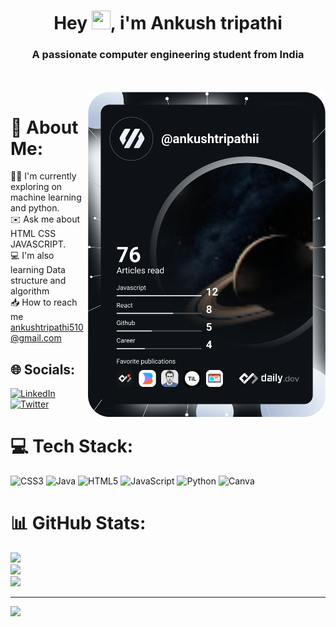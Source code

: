 <h1 align="center">Hey  <img width="30" height="30" src="https://camo.githubusercontent.com/e8e7b06ecf583bc040eb60e44eb5b8e0ecc5421320a92929ce21522dbc34c891/68747470733a2f2f6d656469612e67697068792e636f6d2f6d656469612f6876524a434c467a6361737252346961377a2f67697068792e676966">,
i'm Ankush tripathi</h1>

<h3 align="center">A passionate computer engineering student from India </h3>

<a href="https://app.daily.dev/ankushtripathii"><br><br><img src="https://github.com/ankushtripathii/ankushtripathii/blob/main/devcard.svg" width="380" alt="Ankush Dev Card" align="right"/></a>

# 💫 About Me:
🧑‍💻 I'm currently exploring on machine learning and python.<br>✉️ Ask me about HTML CSS JAVASCRIPT.<br>💻 I'm also learning Data structure and algorithm<br>📥 How to reach me ankushtripathi510@gmail.com



## 🌐 Socials:
[![LinkedIn](https://img.shields.io/badge/LinkedIn-%230077B5.svg?logo=linkedin&logoColor=white)](https://linkedin.com/in/ankush-tripathi-547008234) [![Twitter](https://img.shields.io/badge/Twitter-%231DA1F2.svg?logo=Twitter&logoColor=white)](https://twitter.com/ankushtripathii)

# 💻 Tech Stack:
![CSS3](https://img.shields.io/badge/css3-%231572B6.svg?style=flat&logo=css3&logoColor=white) ![Java](https://img.shields.io/badge/java-%23ED8B00.svg?style=flat&logo=java&logoColor=white) ![HTML5](https://img.shields.io/badge/html5-%23E34F26.svg?style=flat&logo=html5&logoColor=white) ![JavaScript](https://img.shields.io/badge/javascript-%23323330.svg?style=flat&logo=javascript&logoColor=%23F7DF1E) ![Python](https://img.shields.io/badge/python-3670A0?style=flat&logo=python&logoColor=ffdd54) ![Canva](https://img.shields.io/badge/Canva-%2300C4CC.svg?style=flat&logo=Canva&logoColor=white)
# 📊 GitHub Stats:
![](https://github-readme-stats.vercel.app/api?username=ankushtripathii&theme=react&hide_border=false&include_all_commits=true&count_private=false)<br/>
![](https://github-readme-streak-stats.herokuapp.com/?user=ankushtripathii&theme=react&hide_border=false)<br/>
![](https://github-readme-stats.vercel.app/api/top-langs/?username=ankushtripathii&theme=react&hide_border=false&include_all_commits=true&count_private=false&layout=compact)

---
[![](https://visitcount.itsvg.in/api?id=ankushtripathii&icon=0&color=0)](https://visitcount.itsvg.in)

<!-- Proudly created with GPRM ( https://gprm.itsvg.in ) -->
<!---
ankushtripathii/ankushtripathii is a ✨ special ✨ repository because its `README.md` (this file) appears on your GitHub profile.
You can click the Preview link to take a look at your changes.

--->
